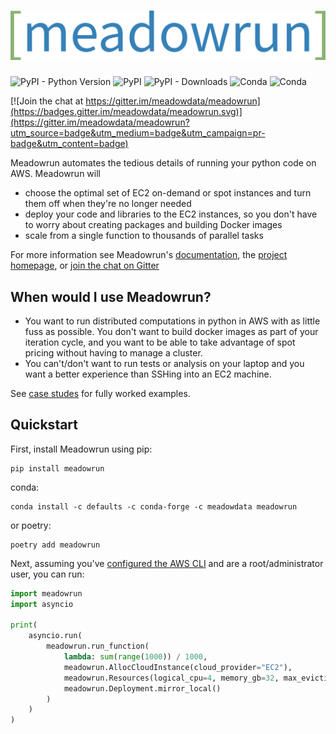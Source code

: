 # ![Meadowrun](meadowrun-logo-full.svg)

![PyPI - Python Version](https://img.shields.io/pypi/pyversions/meadowrun) ![PyPI](https://img.shields.io/pypi/v/meadowrun)  ![PyPI - Downloads](https://img.shields.io/pypi/dm/meadowrun) ![Conda](https://img.shields.io/conda/v/meadowdata/meadowrun) ![Conda](https://img.shields.io/conda/dn/meadowdata/meadowrun?label=conda%20downloads)

[![Join the chat at https://gitter.im/meadowdata/meadowrun](https://badges.gitter.im/meadowdata/meadowrun.svg)](https://gitter.im/meadowdata/meadowrun?utm_source=badge&utm_medium=badge&utm_campaign=pr-badge&utm_content=badge)



Meadowrun automates the tedious details of running your python code on AWS. Meadowrun
will
- choose the optimal set of EC2 on-demand or spot instances and turn them off when
  they're no longer needed
- deploy your code and libraries to the EC2 instances, so you don't have to worry about
  creating packages and building Docker images
- scale from a single function to thousands of parallel tasks

For more information see Meadowrun's [documentation](https://docs.meadowrun.io), the
[project homepage](https://meadowrun.io), or [join the chat on
Gitter](https://gitter.im/meadowdata/meadowrun)

## When would I use Meadowrun?

- You want to run distributed computations in python in AWS with as little fuss as
  possible. You don't want to build docker images as part of your iteration cycle, and
  you want to be able to take advantage of spot pricing without having to manage a
  cluster.
- You can't/don't want to run tests or analysis on your laptop and you want a better
  experience than SSHing into an EC2 machine.

See [case studes](https://docs.meadowrun.io/en/stable/case_studies/) for fully worked
examples.

## Quickstart

First, install Meadowrun using pip: 

```
pip install meadowrun
```

conda:

```
conda install -c defaults -c conda-forge -c meadowdata meadowrun
```

or poetry:

```
poetry add meadowrun
```

Next, assuming you've [configured the AWS
CLI](https://docs.aws.amazon.com/cli/latest/userguide/getting-started-quickstart.html)
and are a root/administrator user, you can run:

```python
import meadowrun
import asyncio

print(
    asyncio.run(
        meadowrun.run_function(
            lambda: sum(range(1000)) / 1000,
            meadowrun.AllocCloudInstance(cloud_provider="EC2"),
            meadowrun.Resources(logical_cpu=4, memory_gb=32, max_eviction_rate=15),
            meadowrun.Deployment.mirror_local()
        )
    )
)
```
